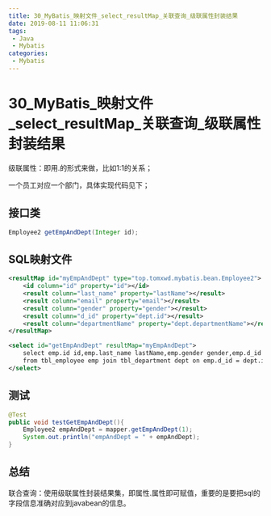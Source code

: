 ```yaml
---
title: 30_MyBatis_映射文件_select_resultMap_关联查询_级联属性封装结果
date: 2019-08-11 11:06:31
tags: 
 - Java
 - Mybatis
categories:
 - Mybatis
---
```


# 30_MyBatis\_映射文件\_select_resultMap\_关联查询_级联属性封装结果

级联属性：即用.的形式来做，比如1:1的关系；

一个员工对应一个部门，具体实现代码见下；



## 接口类

```java
Employee2 getEmpAndDept(Integer id);
```



## SQL映射文件

```xml
<resultMap id="myEmpAndDept" type="top.tomxwd.mybatis.bean.Employee2">
    <id column="id" property="id"></id>
    <result column="last_name" property="lastName"></result>
    <result column="email" property="email"></result>
    <result column="gender" property="gender"></result>
    <result column="d_id" property="dept.id"></result>
    <result column="departmentName" property="dept.departmentName"></result>
</resultMap>

<select id="getEmpAndDept" resultMap="myEmpAndDept">
    select emp.id id,emp.last_name lastName,emp.gender gender,emp.d_id d_id,dept.department_name departmentName
    from tbl_employee emp join tbl_department dept on emp.d_id = dept.id where emp.id=#{id}
</select>
```



## 测试

```java
@Test
public void testGetEmpAndDept(){
    Employee2 empAndDept = mapper.getEmpAndDept(1);
    System.out.println("empAndDept = " + empAndDept);
}
```



## 总结

联合查询：使用级联属性封装结果集，即属性.属性即可赋值，重要的是要把sql的字段信息准确对应到javabean的信息。